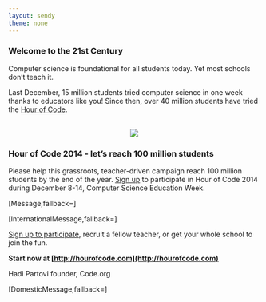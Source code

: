 ```yaml
---
layout: sendy
theme: none
---
```

### Welcome to the 21st Century
Computer science is foundational for all students today. Yet most schools don’t teach it.

Last December, 15 million students tried computer science in one week thanks to educators like you! Since then, over 40 million students have tried the [Hour of Code](http://hourofcode.com). 

<br/>
<center>
<a href="http://youtu.be/srH1OEKB2LE"><img src="/images/fit-250/calling-teachers.png"/></a>
</center>

### Hour of Code 2014 - let’s reach 100 million students
Please help this grassroots, teacher-driven campaign reach 100 million students by the end of the year. [Sign up](http://hourofcode.com) to participate in Hour of Code 2014 during December 8-14, Computer Science Education Week.

[Message,fallback=]

[InternationalMessage,fallback=]

[Sign up to participate](http://hourofcode.com), recruit a fellow teacher, or get your whole school to join the fun. 

**Start now at [http://hourofcode.com](http://hourofcode.com)**

Hadi Partovi 
founder, Code.org

[DomesticMessage,fallback=]


